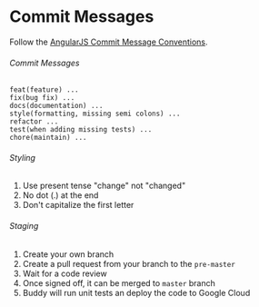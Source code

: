# Commit Messages

Follow the [AngularJS Commit Message Conventions](https://docs.google.com/document/d/1QrDFcIiPjSLDn3EL15IJygNPiHORgU1_OOAqWjiDU5Y/edit#heading=h.em2hiij8p46d).

###### Commit Messages

```
feat(feature) ...
fix(bug fix) ...
docs(documentation) ...
style(formatting, missing semi colons) ...
refactor ...
test(when adding missing tests) ...
chore(maintain) ...
```

######  Styling 

1. Use present tense "change" not "changed"
2. No dot (.) at the end
3. Don't capitalize the first letter

###### Staging

1. Create your own branch
2. Create a pull request from your branch to the `pre-master`
3. Wait for a code review
4. Once signed off, it can be merged to `master` branch
5. Buddy will run unit tests an deploy the code to Google Cloud
